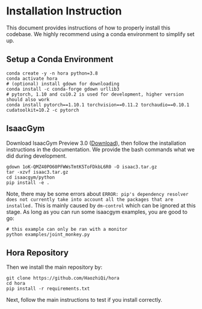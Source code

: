 # Installation Instruction

This document provides instructions of how to properly install this codebase. We highly recommend using a conda environment to simplify set up.

## Setup a Conda Environment

```
conda create -y -n hora python=3.8
conda activate hora
# (optional) install gdown for downloading
conda install -c conda-forge gdown urllib3
# pytorch, 1.10 and cu10.2 is used for development, higher version should also work
conda install pytorch==1.10.1 torchvision==0.11.2 torchaudio==0.10.1 cudatoolkit=10.2 -c pytorch
```

## IsaacGym

Download IsaacGym Preview 3.0 ([Download](https://drive.google.com/file/d/1oK-QMZ40PO60PFWWsTmtK5ToFDkbL6R0/)), then follow the installation instructions in the documentation. We provide the bash commands what we did during development.

```
gdown 1oK-QMZ40PO60PFWWsTmtK5ToFDkbL6R0 -O isaac3.tar.gz
tar -xzvf isaac3.tar.gz
cd isaacgym/python
pip install -e .
```

Note, there may be some errors about `ERROR: pip's dependency resolver does not currently take into account all the packages that are installed.` This is mainly caused by `dm-control` which can be ignored at this stage. As long as you can run some isaacgym examples, you are good to go:

```
# this example can only be ran with a monitor 
python examples/joint_monkey.py
```

## Hora Repository

Then we install the main repository by:
```
git clone https://github.com/HaozhiQi/hora
cd hora
pip install -r requirements.txt
```

Next, follow the main instructions to test if you install correctly.